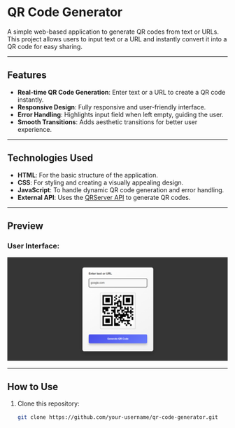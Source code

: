 # QR Code Generator

A simple web-based application to generate QR codes from text or URLs. This project allows users to input text or a URL and instantly convert it into a QR code for easy sharing.

---

## Features

- **Real-time QR Code Generation**: Enter text or a URL to create a QR code instantly.
- **Responsive Design**: Fully responsive and user-friendly interface.
- **Error Handling**: Highlights input field when left empty, guiding the user.
- **Smooth Transitions**: Adds aesthetic transitions for better user experience.

---

## Technologies Used

- **HTML**: For the basic structure of the application.
- **CSS**: For styling and creating a visually appealing design.
- **JavaScript**: To handle dynamic QR code generation and error handling.
- **External API**: Uses the [QRServer API](https://goqr.me/api/) to generate QR codes.

---

## Preview

### User Interface:
![QR Code Generator Screenshot](assest/screenshot.png)  

---

## How to Use

1. Clone this repository:
   ```bash
   git clone https://github.com/your-username/qr-code-generator.git
